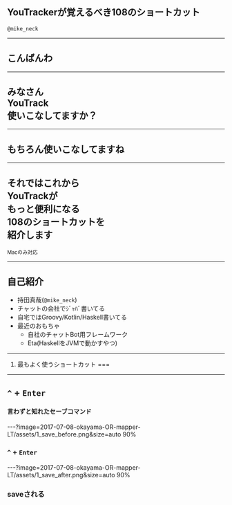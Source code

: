 ## YouTrackerが覚えるべき108のショートカット

`@mike_neck`

---

## こんばんわ

---

## みなさん<br/>YouTrack<br/>使いこなしてますか？

---

## もちろん使いこなしてますね

---

## それではこれから<br/>YouTrackが<br/>もっと便利になる<br/>108のショートカットを<br/>紹介します

<small>Macのみ対応</small>

---

## 自己紹介

* 持田真哉(`@mike_neck`)
* チャットの会社でｼﾞｬﾊﾞ書いてる
* 自宅ではGroovy/Kotlin/Haskell書いてる
* 最近のおもちゃ
  * 自社のチャットBot用フレームワーク
  * Eta(HaskellをJVMで動かすやつ)

---

1. 最もよく使うショートカット
===

---

## `^` + `Enter`

#### 言わずと知れたセーブコマンド

---?image=2017-07-08-okayama-OR-mapper-LT/assets/1_save_before.png&size=auto 90%

### `^` + `Enter`

---?image=2017-07-08-okayama-OR-mapper-LT/assets/1_save_after.png&size=auto 90%

### saveされる


